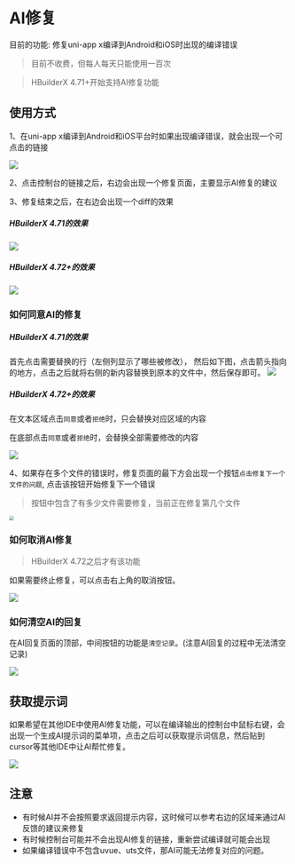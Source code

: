 # AI修复

目前的功能: 修复uni-app x编译到Android和iOS时出现的编译错误

> 目前不收费，但每人每天只能使用一百次

> HBuilderX 4.71+开始支持AI修复功能

## 使用方式

1、在uni-app x编译到Android和iOS平台时如果出现编译错误，就会出现一个可点击的链接

![](https://web-ext-storage.dcloud.net.cn/hx/debug/ai-repair.png)

2、点击控制台的链接之后，右边会出现一个修复页面，主要显示AI修复的建议

3、修复结束之后，在右边会出现一个diff的效果

##### HBuilderX 4.71的效果
![](https://web-ext-storage.dcloud.net.cn/hx/debug/repair-diff-view.png)

##### HBuilderX 4.72+的效果
![](https://web-ext-storage.dcloud.net.cn/hx/doc/diff_replace_pre.png)

### 如何同意AI的修复

##### HBuilderX 4.71的效果
首先点击需要替换的行（左侧列显示了哪些被修改），
然后如下图，点击箭头指向的地方，点击之后就将右侧的新内容替换到原本的文件中，然后保存即可。
![](https://web-ext-storage.dcloud.net.cn/hx/debug/repair-diff-replace.png)

##### HBuilderX 4.72+的效果
在文本区域点击`同意`或者`拒绝`时，只会替换对应区域的内容

在底部点击`同意`或者`拒绝`时，会替换全部需要修改的内容

![](https://web-ext-storage.dcloud.net.cn/hx/doc/diff_new_replace.png)

4、如果存在多个文件的错误时，修复页面的最下方会出现一个按钮`点击修复下一个文件的问题`, 点击该按钮开始修复下一个错误

> 按钮中包含了有多少文件需要修复，当前正在修复第几个文件

<img src="https://web-ext-storage.dcloud.net.cn/hx/debug/bug_fix_next.png" style="zoom: 50%;" />

### 如何取消AI修复
> HBuilderX 4.72之后才有该功能

如果需要终止修复，可以点击右上角的取消按钮。

![](https://web-ext-storage.dcloud.net.cn/hx/debug/bug_fix_cancel.png)

### 如何清空AI的回复

在AI回复页面的顶部，中间按钮的功能是`清空记录`。(注意AI回复的过程中无法清空记录)

![](https://web-ext-storage.dcloud.net.cn/hx/doc/info_link.png)

## 获取提示词

如果希望在其他IDE中使用AI修复功能，可以在编译输出的控制台中鼠标右键，会出现一个生成AI提示词的菜单项，点击之后可以获取提示词信息，然后贴到cursor等其他IDE中让AI帮忙修复。

![](https://web-ext-storage.dcloud.net.cn/hx/debug/bug_fix_prompt.png)

## 注意
- 有时候AI并不会按照要求返回提示内容，这时候可以参考右边的区域来通过AI反馈的建议来修复
- 有时候控制台可能并不会出现AI修复的链接，重新尝试编译就可能会出现
- 如果编译错误中不包含uvue、uts文件，那AI可能无法修复对应的问题。
